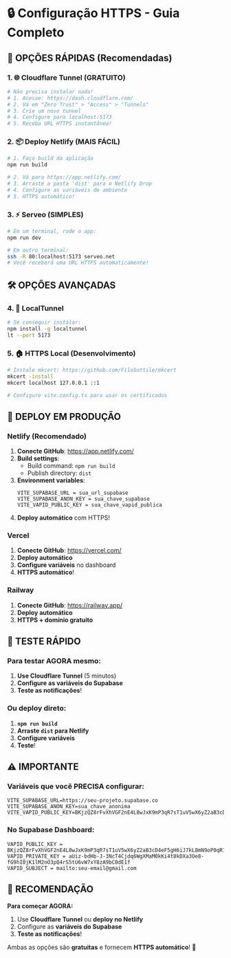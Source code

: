 # 🔒 Configuração HTTPS - Guia Completo

## 🚀 OPÇÕES RÁPIDAS (Recomendadas)

### 1. 🌐 Cloudflare Tunnel (GRATUITO)
```bash
# Não precisa instalar nada!
# 1. Acesse: https://dash.cloudflare.com/
# 2. Vá em "Zero Trust" > "Access" > "Tunnels"
# 3. Crie um novo tunnel
# 4. Configure para localhost:5173
# 5. Receba URL HTTPS instantânea!
```

### 2. 📦 Deploy Netlify (MAIS FÁCIL)
```bash
# 1. Faça build da aplicação
npm run build

# 2. Vá para https://app.netlify.com/
# 3. Arraste a pasta 'dist' para o Netlify Drop
# 4. Configure as variáveis de ambiente
# 5. HTTPS automático!
```

### 3. ⚡ Serveo (SIMPLES)
```bash
# Em um terminal, rode o app:
npm run dev

# Em outro terminal:
ssh -R 80:localhost:5173 serveo.net
# Você receberá uma URL HTTPS automaticamente!
```

## 🛠️ OPÇÕES AVANÇADAS

### 4. 🔧 LocalTunnel
```bash
# Se conseguir instalar:
npm install -g localtunnel
lt --port 5173
```

### 5. 🏠 HTTPS Local (Desenvolvimento)
```bash
# Instale mkcert: https://github.com/FiloSottile/mkcert
mkcert -install
mkcert localhost 127.0.0.1 ::1

# Configure vite.config.ts para usar os certificados
```

## 🚀 DEPLOY EM PRODUÇÃO

### Netlify (Recomendado)
1. **Conecte GitHub**: https://app.netlify.com/
2. **Build settings**:
   - Build command: `npm run build`
   - Publish directory: `dist`
3. **Environment variables**:
   ```
   VITE_SUPABASE_URL = sua_url_supabase
   VITE_SUPABASE_ANON_KEY = sua_chave_supabase
   VITE_VAPID_PUBLIC_KEY = sua_chave_vapid_publica
   ```
4. **Deploy automático** com HTTPS!

### Vercel
1. **Conecte GitHub**: https://vercel.com/
2. **Deploy automático**
3. **Configure variáveis** no dashboard
4. **HTTPS automático**!

### Railway
1. **Conecte GitHub**: https://railway.app/
2. **Deploy automático**
3. **HTTPS + domínio gratuito**

## 🧪 TESTE RÁPIDO

### Para testar AGORA mesmo:
1. **Use Cloudflare Tunnel** (5 minutos)
2. **Configure as variáveis do Supabase**
3. **Teste as notificações**!

### Ou deploy direto:
1. **`npm run build`**
2. **Arraste `dist` para Netlify**
3. **Configure variáveis**
4. **Teste**!

## ⚠️ IMPORTANTE

### Variáveis que você PRECISA configurar:
```env
VITE_SUPABASE_URL=https://seu-projeto.supabase.co
VITE_SUPABASE_ANON_KEY=sua_chave_anonima
VITE_VAPID_PUBLIC_KEY=BKjzQZ8rFvXhVGF2nE4L8wJxK9mP3qR7sT1uV5wX6yZ2aB3cD4eF5gH6iJ7kL8mN9oP0qR1sT2uV3wX4yZ5aB6c
```

### No Supabase Dashboard:
```
VAPID_PUBLIC_KEY = BKjzQZ8rFvXhVGF2nE4L8wJxK9mP3qR7sT1uV5wX6yZ2aB3cD4eF5gH6iJ7kL8mN9oP0qR1sT2uV3wX4yZ5aB6c
VAPID_PRIVATE_KEY = aUiz-bdHb-J-3NcT4Cjdq6WgXMaM0kKi4t8kDXa3Oe8-fG9hI0jK1lM2nO3pQ4rS5tU6vW7xY8zA9bC0dE1f
VAPID_SUBJECT = mailto:seu-email@gmail.com
```

## 🎯 RECOMENDAÇÃO

**Para começar AGORA:**
1. Use **Cloudflare Tunnel** ou **deploy no Netlify**
2. Configure as **variáveis do Supabase**
3. **Teste as notificações**!

Ambas as opções são **gratuitas** e fornecem **HTTPS automático**! 🚀